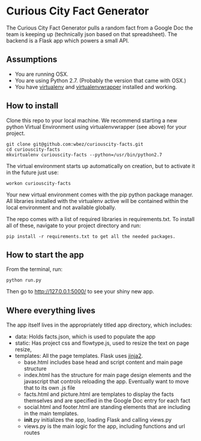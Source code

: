 # Curious City Fact Generator

The Curious City Fact Generator pulls a random fact from a Google Doc the team is keeping up (technically json based on that spreadsheet). The backend is a Flask app which powers a small API.

## Assumptions
* You are running OSX.
* You are using Python 2.7. (Probably the version that came with OSX.)
* You have [virtualenv](https://pypi.python.org/pypi/virtualenv) and [virtualenvwrapper](https://pypi.python.org/pypi/virtualenvwrapper) installed and working.

## How to install
Clone this repo to your local machine. We recommend starting a new python Virtual Environment using virtualenvwrapper (see above) for your project.

```
git clone git@github.com:wbez/curiouscity-facts.git
cd curiouscity-facts
mkvirtualenv curiouscity-facts --python=/usr/bin/python2.7
```

The virtual environment starts up automatically on creation, but to activate it in the future just use:

```
workon curiouscity-facts
```

Your new virtual environment comes with the pip python package manager. All libraries installed with the virtualenv active will be contained within the local environment and not available globally. 

The repo comes with a list of required libraries in requirements.txt. To install all of these, navigate to your project directory and run:

```
pip install -r requirements.txt to get all the needed packages.
```

## How to start the app

From the terminal, run:

```
python run.py 
```

Then go to http://127.0.0.1:5000/ to see your shiny new app.

## Where everything lives

The app itself lives in the appropriately titled app directory, which includes:
* data: Holds facts.json, which is used to populate the app
* static: Has project css and flowtype.js, used to resize the text on page resize,
* templates: All the page templates. Flask uses [jinja2](http://jinja.pocoo.org/).
	* base.html includes base head and script content and main page structure
	* index.html has the structure for main page design elements and the javascript that controls reloading the app. Eventually want to move that to its own .js file
	* facts.html and picture.html are templates to display the facts themselves and are specified in the Google Doc entry for each fact
	* social.html and footer.html are standing elements that are including in the main templates.
	* __init__.py initializes the app, loading Flask and calling views.py
	* views.py is the main logic for the app, including functions and url routes


